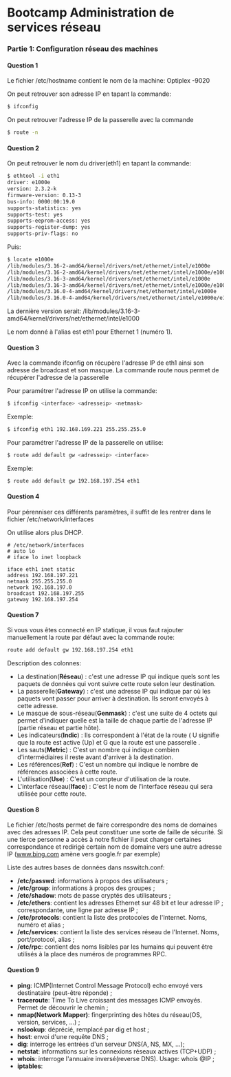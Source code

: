 Bootcamp Administration de services réseau
==========================================

### Partie 1: Configuration réseau des machines

#### Question 1

Le fichier /etc/hostname contient le nom de la machine: Optiplex
-9020

On peut retrouver son adresse IP en tapant la commande:

```bash
$ ifconfig
```

On peut retrouver l'adresse IP de la passerelle avec la commande

```bash
$ route -n
```

#### Question 2

On peut retrouver le nom du driver(eth1) en tapant la commande:

```bash
$ ethtool -i eth1
driver: e1000e
version: 2.3.2-k
firmware-version: 0.13-3
bus-info: 0000:00:19.0
supports-statistics: yes
supports-test: yes
supports-eeprom-access: yes
supports-register-dump: yes
supports-priv-flags: no
```

Puis:

```bash
$ locate e1000e
/lib/modules/3.16-2-amd64/kernel/drivers/net/ethernet/intel/e1000e
/lib/modules/3.16-2-amd64/kernel/drivers/net/ethernet/intel/e1000e/e1000e.ko
/lib/modules/3.16-3-amd64/kernel/drivers/net/ethernet/intel/e1000e
/lib/modules/3.16-3-amd64/kernel/drivers/net/ethernet/intel/e1000e/e1000e.ko
/lib/modules/3.16.0-4-amd64/kernel/drivers/net/ethernet/intel/e1000e
/lib/modules/3.16.0-4-amd64/kernel/drivers/net/ethernet/intel/e1000e/e1000e.ko
```

La dernière version serait: /lib/modules/3.16-3-amd64/kernel/drivers/net/ethernet/intel/e1000

Le nom donné à l'alias est eth1 pour Ethernet 1 (numéro 1).

#### Question 3

Avec la commande ifconfig on récupère l'adresse IP de eth1 ainsi
son adresse de broadcast et son masque.
La commande route nous permet de récupérer l'adresse de la passerelle

Pour paramétrer l'adresse IP on utilise la commande:

```bash
$ ifconfig <interface> <adresseip> <netmask>
```

Exemple:

```bash
$ ifconfig eth1 192.168.169.221 255.255.255.0
```

Pour paramétrer l'adresse IP de la passerelle on utilise:

```bash
$ route add default gw <adresseip> <interface>
```

Exemple:

```bash
$ route add default gw 192.168.197.254 eth1
```

#### Question 4

Pour pérenniser ces différents paramètres, il suffit de les rentrer
dans le fichier /etc/network/interfaces

On utilise alors plus DHCP.

```text
# /etc/network/interfaces
# auto lo
# iface lo inet loopback

iface eth1 inet static
address 192.168.197.221
netmask 255.255.255.0
network 192.168.197.0
broadcast 192.168.197.255
gateway 192.168.197.254
```

#### Question 7

Si vous vous êtes connecté en IP statique, il vous faut rajouter manuellement
la route par défaut avec la commande route:

```bash
route add default gw 192.168.197.254 eth1
```

Description des colonnes:

* La destination(**Réseau**) : c'est une adresse IP qui indique quels sont les paquets de données qui vont suivre cette route selon leur destination.
* La passerelle(**Gateway**) : c'est une adresse IP qui indique par où les paquets vont passer pour arriver à destination. Ils seront envoyés à cette adresse.
* Le masque de sous-réseau(**Genmask**) : c'est une suite de 4 octets qui permet d'indiquer quelle est la taille de chaque partie de l'adresse IP (partie réseau et partie hôte).
* Les indicateurs(**Indic**) : Ils correspondent à l'état de la route (    U signifie que la route est active (Up) et G que la route est une passerelle .
* Les sauts(**Metric**) : C'est un nombre qui indique combien d'intermédiaires il reste avant d'arriver à la destination.
* Les références(**Ref**) : C'est un nombre qui indique le nombre de références associées à cette route.
* L'utilisation(**Use**) : C'est un compteur d'utilisation de la route.
* L'interface réseau(**Iface**) : C'est le nom de l'interface réseau qui sera utilisée pour cette route.


#### Question 8

Le fichier /etc/hosts permet de faire correspondre des noms de domaines avec des
adresses IP. Cela peut constituer une sorte de faille de sécurité. Si une tierce
personne a accès à notre fichier il peut changer certaines correspondance et
redirigé certain nom de domaine vers une autre adresse IP (www.bing.com amène vers
google.fr par exemple)


Liste des autres bases de données dans nsswitch.conf:

* **/etc/passwd**: informations à propos des utilisateurs ;
* **/etc/group**: informations à propos des groupes ;
* **/etc/shadow**: mots de passe cryptés des utilisateurs ;
* **/etc/ethers**: contient les adresses Ethernet sur 48 bit et leur adresse IP ;
correspondante, une ligne par adresse IP ;
* **/etc/protocols**: contient la liste des protocoles de l'Internet. Noms, numéro et alias ;
* **/etc/services**: contient la liste des services réseau de l'Internet. Noms, port/protocol, alias ;
* **/etc/rpc**: contient des noms lisibles par les humains qui peuvent être utilisés
à la place des numéros de programmes RPC.

#### Question 9

* **ping**: ICMP(Internet Control Message Protocol) echo envoyé vers destinataire (peut-être réponde) ;
* **traceroute**: Time To Live croissant des messages ICMP envoyés. Permet de découvrir
le chemin ;
* **nmap(Network Mapper)**: fingerprinting des hôtes du réseau(OS, version, services, ...) ;
* **nslookup**: déprécié, remplacé par dig et host ;
* **host**: envoi d'une requête DNS ;
* **dig**: interroge les entrées d'un serveur DNS(A, NS, MX, ...);
* **netstat**: informations sur les connexions réseaux actives (TCP+UDP) ;
* **whois**: interroge l'annuaire inversé(reverse DNS). Usage: whois @IP ;
* **iptables**:
